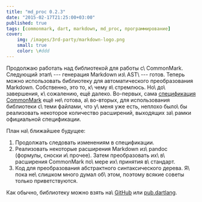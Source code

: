 ```yaml
---
title: "md_proc 0.2.3"
date: "2015-02-17T21:25:00+03:00"
published: true
tags: [commonmark, dart, markdown, md_proc, программирование]
cover:
    img: /images/3rd-party/markdown-logo.png
    small: true
    color: \#ddd
---
```


Продолжаю работать над библиотекой для работы с\ CommonMark. Следующий этап\ --- генерация Markdown из\ AST\ --- готов.
Теперь можно использовать библиотеку для автоматического преобразования Markdown. Собственно, это то, к\ чему
я\ стремлюсь. Но\ до\ завершения, к\ сожалению, ещё далеко. Во-первых, сама [спецификация CommonMark][spec] ещё
не\ готова, а\ во-вторых, для использования библиотеки с\ теми файлами, что у\ меня уже есть, неплохо было\ бы
реализовать некоторое количество расширений, выходящих за\ рамки официальной спецификации.

План на\ ближайшее будущее:

1. Продолжать следовать изменениям в спецификации.
2. Реализовать некоторые расширения Markdown из\ pandoc (формулы, сноски и\ прочее). Затем преобразовать
их\ в\ расширения CommonMark по\ мере их\ принятия в\ стандарт.
3. Код для преобразования абстрактного синтаксического дерева. Я\ пока не\ слишком много думал об\ этом, поэтому всякие
советы только приветствуются.

Как обычно, библиотеку можно взять на\ [GitHub] или [pub.dartlang][pub].

[GitHub]: https://github.com/dikmax/md_proc
[pub]: https://pub.dartlang.org/packages/md_proc
[spec]: http://spec.commonmark.org/0.17/
